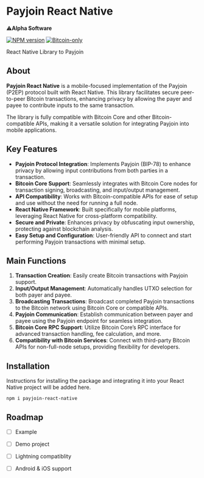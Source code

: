 # Payjoin React Native

⚠️**Alpha Software**

[![NPM version](https://img.shields.io/npm/v/payjoin-react-native.svg)](https://npmjs.org/package/payjoin-react-native)
[![Bitcoin-only](https://img.shields.io/badge/bitcoin-only-FF9900?logo=bitcoin)](https://twentyone.world)

React Native Library to Payjoin

## About

**Payjoin React Native** is a mobile-focused implementation of the Payjoin (P2EP) protocol built with React Native. This library facilitates secure peer-to-peer Bitcoin transactions, enhancing privacy by allowing the payer and payee to contribute inputs to the same transaction. 

The library is fully compatible with Bitcoin Core and other Bitcoin-compatible APIs, making it a versatile solution for integrating Payjoin into mobile applications.

## Key Features

- **Payjoin Protocol Integration**: Implements Payjoin (BIP-78) to enhance privacy by allowing input contributions from both parties in a transaction.
- **Bitcoin Core Support**: Seamlessly integrates with Bitcoin Core nodes for transaction signing, broadcasting, and input/output management.
- **API Compatibility**: Works with Bitcoin-compatible APIs for ease of setup and use without the need for running a full node.
- **React Native Framework**: Built specifically for mobile platforms, leveraging React Native for cross-platform compatibility.
- **Secure and Private**: Enhances privacy by obfuscating input ownership, protecting against blockchain analysis.
- **Easy Setup and Configuration**: User-friendly API to connect and start performing Payjoin transactions with minimal setup.

## Main Functions

1. **Transaction Creation**: Easily create Bitcoin transactions with Payjoin support.
2. **Input/Output Management**: Automatically handles UTXO selection for both payer and payee.
3. **Broadcasting Transactions**: Broadcast completed Payjoin transactions to the Bitcoin network using Bitcoin Core or compatible APIs.
4. **Payjoin Communication**: Establish communication between payer and payee using the Payjoin endpoint for seamless integration.
5. **Bitcoin Core RPC Support**: Utilize Bitcoin Core’s RPC interface for advanced transaction handling, fee calculation, and more.
6. **Compatibility with Bitcoin Services**: Connect with third-party Bitcoin APIs for non-full-node setups, providing flexibility for developers.

## Installation

Instructions for installing the package and integrating it into your React Native project will be added here.

```npm
npm i payjoin-react-native
```
## Roadmap

- [ ] Example
- [ ] Demo project
- [ ] Lightning compatiblity
- [ ] Android & iOS support

